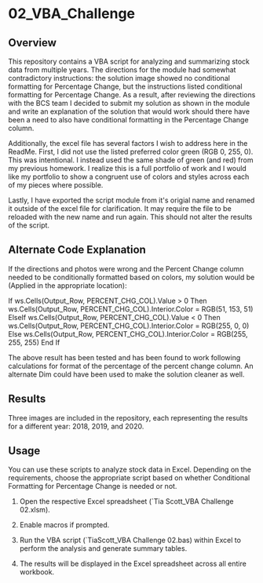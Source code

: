 # 02_VBA_Challenge

## Overview

This repository contains a VBA script for analyzing and summarizing stock data from multiple years. The directions for the module had somewhat contradictory instructions: the solution image showed no conditional formatting for Percentage Change, but the instructions listed conditional formatting for Percentage Change. As a result, after reviewing the directions with the BCS team I decided to submit my solution as shown in the module and write an explanation of the solution that would work should there have been a need to also have conditional formatting in the Percentage Change column.  

Additionally, the excel file has several factors I wish to address here in the ReadMe. First, I did not use the listed preferred color green (RGB 0, 255, 0). This was intentional. I instead used the same shade of green (and red) from my previous homework. I realize this is a full portfolio of work and I would like my portfolio to show a congruent use of colors and styles across each of my pieces where possible. 

Lastly, I have exported the script module from it's origial name and renamed it outside of the excel file for clarification. It may require the file to be reloaded with the new name and run again. This should not alter the results of the script. 

## Alternate Code Explanation

If the directions and photos were wrong and the Percent Change column needed to be conditionally formatted based on colors, my solution would be (Applied in the appropriate location):

   If ws.Cells(Output_Row, PERCENT_CHG_COL).Value > 0 Then
       ws.Cells(Output_Row, PERCENT_CHG_COL).Interior.Color = RGB(51, 153, 51)
   ElseIf ws.Cells(Output_Row, PERCENT_CHG_COL).Value < 0 Then
       ws.Cells(Output_Row, PERCENT_CHG_COL).Interior.Color = RGB(255, 0, 0)
   Else
       ws.Cells(Output_Row, PERCENT_CHG_COL).Interior.Color = RGB(255, 255, 255)
   End If

The above result has been tested and has been found to work following calculations for format of the percentage of the percent change column. An alternate Dim could have been used to make the solution cleaner as well. 

## Results

Three images are included in the repository, each representing the results for a different year: 2018, 2019, and 2020.

## Usage

You can use these scripts to analyze stock data in Excel. Depending on the requirements, choose the appropriate script based on whether Conditional Formatting for Percentage Change is needed or not.

1. Open the respective Excel spreadsheet (`Tia Scott_VBA Challenge 02.xlsm).

2. Enable macros if prompted.

3. Run the VBA script (`TiaScott_VBA Challenge 02.bas) within Excel to perform the analysis and generate summary tables.

4. The results will be displayed in the Excel spreadsheet across all entire workbook.
 
